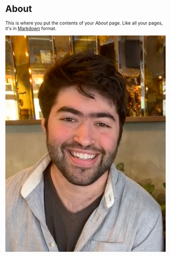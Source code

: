 # About

This is where you put the contents of your *About* page. Like all your pages, it's in [Markdown](https://guides.github.com/features/mastering-markdown/) format.

![This is Me](images/me.jpg)

